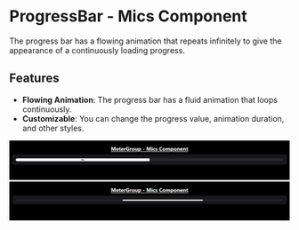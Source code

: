# ProgressBar - Mics Component

The progress bar has a flowing animation that repeats infinitely to give the appearance of a continuously loading progress.

## Features

- **Flowing Animation**: The progress bar has a fluid animation that loops continuously.
- **Customizable**: You can change the progress value, animation duration, and other styles.

![progressBar](media/basic.png)
![progressBar](media/animated.png)
